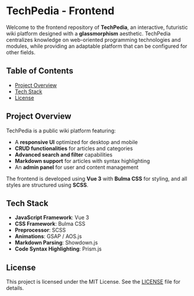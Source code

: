 # TechPedia - Frontend

Welcome to the frontend repository of **TechPedia**, an interactive, futuristic wiki platform designed with a **glassmorphism** aesthetic. TechPedia centralizes knowledge on web-oriented programming technologies and modules, while providing an adaptable platform that can be configured for other fields.

## Table of Contents

- [Project Overview](#project-overview)
- [Tech Stack](#tech-stack)
- [License](#license)

## Project Overview

TechPedia is a public wiki platform featuring:
- A **responsive UI** optimized for desktop and mobile
- **CRUD functionalities** for articles and categories
- **Advanced search and filter** capabilities
- **Markdown support** for articles with syntax highlighting
- An **admin panel** for user and content management

The frontend is developed using **Vue 3** with **Bulma CSS** for styling, and all styles are structured using **SCSS**.

## Tech Stack

- **JavaScript Framework**: Vue 3
- **CSS Framework**: Bulma CSS
- **Preprocessor**: SCSS
- **Animations**: GSAP / AOS.js
- **Markdown Parsing**: Showdown.js
- **Code Syntax Highlighting**: Prism.js

## License

This project is licensed under the MIT License. See the [LICENSE](LICENSE) file for details.